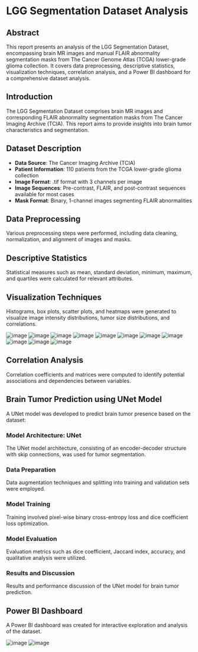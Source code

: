 # LGG Segmentation Dataset Analysis

## Abstract
This report presents an analysis of the LGG Segmentation Dataset, encompassing brain MR images and manual FLAIR abnormality segmentation masks from The Cancer Genome Atlas (TCGA) lower-grade glioma collection. It covers data preprocessing, descriptive statistics, visualization techniques, correlation analysis, and a Power BI dashboard for a comprehensive dataset analysis.

## Introduction
The LGG Segmentation Dataset comprises brain MR images and corresponding FLAIR abnormality segmentation masks from The Cancer Imaging Archive (TCIA). This report aims to provide insights into brain tumor characteristics and segmentation.

## Dataset Description
- **Data Source**: The Cancer Imaging Archive (TCIA)
- **Patient Information**: 110 patients from the TCGA lower-grade glioma collection
- **Image Format**: .tif format with 3 channels per image
- **Image Sequences**: Pre-contrast, FLAIR, and post-contrast sequences available for most cases
- **Mask Format**: Binary, 1-channel images segmenting FLAIR abnormalities

## Data Preprocessing
Various preprocessing steps were performed, including data cleaning, normalization, and alignment of images and masks.

## Descriptive Statistics
Statistical measures such as mean, standard deviation, minimum, maximum, and quartiles were calculated for relevant attributes.

## Visualization Techniques
Histograms, box plots, scatter plots, and heatmaps were generated to visualize image intensity distributions, tumor size distributions, and correlations.

![image](https://github.com/Bala-Saatvik/Brain_Tumor_Analysis/assets/94885375/9b539999-1c52-40ed-ac55-be4b7676ccbe)
![image](https://github.com/Bala-Saatvik/Brain_Tumor_Analysis/assets/94885375/5e284fa7-07e2-44ee-bcc0-85f7412eaba7)
![image](https://github.com/Bala-Saatvik/Brain_Tumor_Analysis/assets/94885375/cd6ae0c2-1fb6-489c-a081-c029fdf97069)
![image](https://github.com/Bala-Saatvik/Brain_Tumor_Analysis/assets/94885375/1f928d24-6bc3-4243-8a76-37fc38334adc)
![image](https://github.com/Bala-Saatvik/Brain_Tumor_Analysis/assets/94885375/939166a9-e5d6-4cb3-b3e0-34614e2648e3)
![image](https://github.com/Bala-Saatvik/Brain_Tumor_Analysis/assets/94885375/fce74181-a1ef-41cd-8718-764a188c509d)
![image](https://github.com/Bala-Saatvik/Brain_Tumor_Analysis/assets/94885375/8bef938a-6c74-4f77-a1f0-a3a55bd9d717)
![image](https://github.com/Bala-Saatvik/Brain_Tumor_Analysis/assets/94885375/55359931-d1ac-4d0f-9532-d584fb04aaa6)
![image](https://github.com/Bala-Saatvik/Brain_Tumor_Analysis/assets/94885375/b43fca11-083c-416c-b21c-2069201aaf23)
![image](https://github.com/Bala-Saatvik/Brain_Tumor_Analysis/assets/94885375/18b91fec-3aff-4cbd-bdd8-bf7d9b02d5bb)
![image](https://github.com/Bala-Saatvik/Brain_Tumor_Analysis/assets/94885375/90452578-647e-4d9e-a907-429dbcc7a46f)

## Correlation Analysis
Correlation coefficients and matrices were computed to identify potential associations and dependencies between variables.

## Brain Tumor Prediction using UNet Model
A UNet model was developed to predict brain tumor presence based on the dataset:

### Model Architecture: UNet
The UNet model architecture, consisting of an encoder-decoder structure with skip connections, was used for tumor segmentation.

### Data Preparation
Data augmentation techniques and splitting into training and validation sets were employed.

### Model Training
Training involved pixel-wise binary cross-entropy loss and dice coefficient loss optimization.

### Model Evaluation
Evaluation metrics such as dice coefficient, Jaccard index, accuracy, and qualitative analysis were utilized.

### Results and Discussion
Results and performance discussion of the UNet model for brain tumor prediction.

## Power BI Dashboard
A Power BI dashboard was created for interactive exploration and analysis of the dataset.

![image](https://github.com/Bala-Saatvik/Brain_Tumor_Analysis/assets/94885375/d1711e3a-8862-4071-ac66-9973d46442a2)
![image](https://github.com/Bala-Saatvik/Brain_Tumor_Analysis/assets/94885375/2013aeab-ba65-4f0c-8c81-8060ceb699da)


